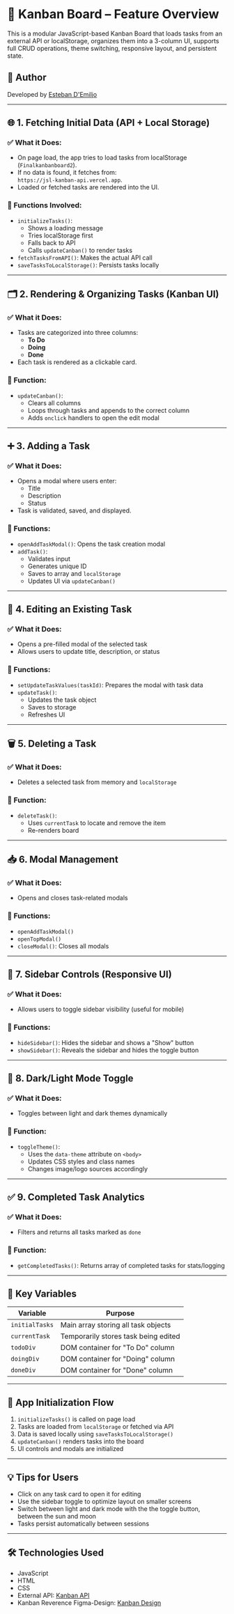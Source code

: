 # 🧩 Kanban Board – Feature Overview

This is a modular JavaScript-based Kanban Board that loads tasks from an external API or localStorage, organizes them into a 3-column UI, supports full CRUD operations, theme switching, responsive layout, and persistent state.

## 🙌 Author

Developed by [Esteban D'Emiljo](https://github.com/EstebanDiaz43) 

---

## 🌐 1. Fetching Initial Data (API + Local Storage)

### ✅ What it Does:
- On page load, the app tries to load tasks from localStorage (`Finalkanbanboard2`).
- If no data is found, it fetches from:  
  `https://jsl-kanban-api.vercel.app`.
- Loaded or fetched tasks are rendered into the UI.

### 🔧 Functions Involved:
- `initializeTasks()`:  
  - Shows a loading message  
  - Tries localStorage first  
  - Falls back to API  
  - Calls `updateCanban()` to render tasks
- `fetchTasksFromAPI()`: Makes the actual API call
- `saveTasksToLocalStorage()`: Persists tasks locally

---

## 🗂️ 2. Rendering & Organizing Tasks (Kanban UI)

### ✅ What it Does:
- Tasks are categorized into three columns:
  - **To Do**
  - **Doing**
  - **Done**
- Each task is rendered as a clickable card.

### 🔧 Function:
- `updateCanban()`:
  - Clears all columns
  - Loops through tasks and appends to the correct column
  - Adds `onclick` handlers to open the edit modal

---

## ➕ 3. Adding a Task

### ✅ What it Does:
- Opens a modal where users enter:
  - Title
  - Description
  - Status
- Task is validated, saved, and displayed.

### 🔧 Functions:
- `openAddTaskModal()`: Opens the task creation modal
- `addTask()`:
  - Validates input
  - Generates unique ID
  - Saves to array and `localStorage`
  - Updates UI via `updateCanban()`

---

## 📝 4. Editing an Existing Task

### ✅ What it Does:
- Opens a pre-filled modal of the selected task
- Allows users to update title, description, or status

### 🔧 Functions:
- `setUpdateTaskValues(taskId)`: Prepares the modal with task data
- `updateTask()`:
  - Updates the task object
  - Saves to storage
  - Refreshes UI

---

## 🗑️ 5. Deleting a Task

### ✅ What it Does:
- Deletes a selected task from memory and `localStorage`

### 🔧 Function:
- `deleteTask()`:
  - Uses `currentTask` to locate and remove the item
  - Re-renders board

---

## 📥 6. Modal Management

### ✅ What it Does:
- Opens and closes task-related modals

### 🔧 Functions:
- `openAddTaskModal()`
- `openTopModal()`
- `closeModal()`: Closes all modals

---

## 📁 7. Sidebar Controls (Responsive UI)

### ✅ What it Does:
- Allows users to toggle sidebar visibility (useful for mobile)

### 🔧 Functions:
- `hideSidebar()`: Hides the sidebar and shows a "Show" button
- `showSidebar()`: Reveals the sidebar and hides the toggle button

---

## 🌙 8. Dark/Light Mode Toggle

### ✅ What it Does:
- Toggles between light and dark themes dynamically

### 🔧 Function:
- `toggleTheme()`:
  - Uses the `data-theme` attribute on `<body>`
  - Updates CSS styles and class names
  - Changes image/logo sources accordingly

---

## ✅ 9. Completed Task Analytics

### ✅ What it Does:
- Filters and returns all tasks marked as `done`

### 🔧 Function:
- `getCompletedTasks()`: Returns array of completed tasks for stats/logging

---

## 🧠 Key Variables

| Variable         | Purpose                                      |
|------------------|----------------------------------------------|
| `initialTasks`   | Main array storing all task objects          |
| `currentTask`    | Temporarily stores task being edited         |
| `todoDiv`        | DOM container for "To Do" column             |
| `doingDiv`       | DOM container for "Doing" column             |
| `doneDiv`        | DOM container for "Done" column              |

---

## 🔄 App Initialization Flow

1. `initializeTasks()` is called on page load
2. Tasks are loaded from `localStorage` or fetched via API
3. Data is saved locally using `saveTasksToLocalStorage()`
4. `updateCanban()` renders tasks into the board
5. UI controls and modals are initialized

---

## 💡 Tips for Users

- Click on any task card to open it for editing
- Use the sidebar toggle to optimize layout on smaller screens
- Switch between light and dark mode with the the toggle button, between the sun and moon
- Tasks persist automatically between sessions

---

## 🛠 Technologies Used

- JavaScript
- HTML
- CSS
- External API: [Kanban API](https://jsl-kanban-api.vercel.app)
- Kanban Reverence Figma-Design: [Kanban Design](https://www.figma.com/design/y7bFCUYL5ZHfPeojACBXg2/Challenges-%7C-JSL?node-id=6033-11092&t=oznPnry5nyOlq4Hg-0)

